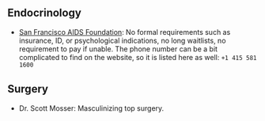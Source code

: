 ## Endocrinology
- [San Francisco AIDS Foundation](https://www.sfaf.org/services/sexual-health-and-testing/trans-health/): No formal requirements such as insurance, ID, or psychological indications, no long waitlists, no requirement to pay if unable. The phone number can be a bit complicated to find on the website, so it is listed here as well: `+1 415 581 1600`

## Surgery
- Dr. Scott Mosser: Masculinizing top surgery.
